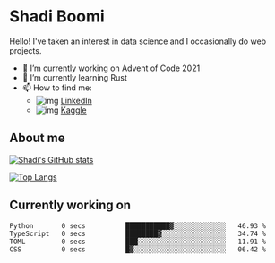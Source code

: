 # Shadi Boomi

Hello! I've taken an interest in data science and I occasionally do web projects.

- 🔭 I’m currently working on Advent of Code 2021
- 🌱 I’m currently learning Rust
- 📫 How to find me: 
  - ![img](https://www.linkedin.com/favicon.ico) [LinkedIn](https://www.linkedin.com/in/shadiboomi/)
  - ![img](https://www.kaggle.com/static/images/favicon.ico) [Kaggle](https://www.kaggle.com/sboomi)

##  About me

[![Shadi's GitHub stats](https://github-readme-stats.vercel.app/api?username=sboomi&show_icons=true&theme=radical)](https://github.com/anuraghazra/github-readme-stats)

[![Top Langs](https://github-readme-stats.vercel.app/api/top-langs/?username=sboomi&layout=compact&theme=default)](https://github.com/anuraghazra/github-readme-stats)

## Currently working on

<!--START_SECTION:waka-->

```text
Python       0 secs          ███████████▓░░░░░░░░░░░░░   46.93 %
TypeScript   0 secs          ████████▓░░░░░░░░░░░░░░░░   34.74 %
TOML         0 secs          ███░░░░░░░░░░░░░░░░░░░░░░   11.91 %
CSS          0 secs          █▓░░░░░░░░░░░░░░░░░░░░░░░   06.42 %
```

<!--END_SECTION:waka-->
